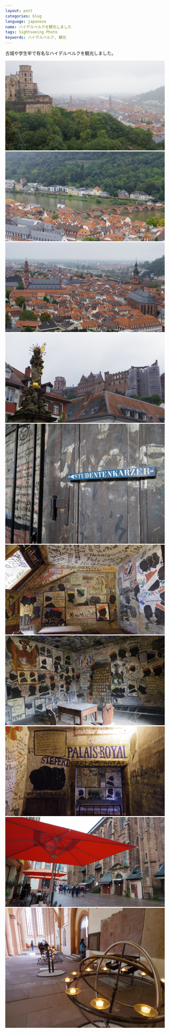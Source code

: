 ```yaml
---
layout: post
categories: blog
language: japanese
name: ハイデルベルクを観光しました
tags: Sightseeing Photo
keywords: ハイデルベルク, 観光
---
```


古城や学生牢で有名なハイデルベルクを観光しました。

<img src="/assets/content-image/IMGP1273.JPG" class="image-on-frame image-fade">

<img src="/assets/content-image/IMGP1194.JPG" class="image-on-frame image-fade">

<img src="/assets/content-image/IMGP1195.JPG" class="image-on-frame image-fade">

<img src="/assets/content-image/IMGP1136.JPG" class="image-on-frame image-fade">

<img src="/assets/content-image/IMGP1449.JPG" class="image-on-frame image-fade">

<img src="/assets/content-image/IMGP1459.JPG" class="image-on-frame image-fade">

<img src="/assets/content-image/IMGP1513.JPG" class="image-on-frame image-fade">

<img src="/assets/content-image/IMGP1480.JPG" class="image-on-frame image-fade">

<img src="/assets/content-image/IMGP1124.JPG" class="image-on-frame image-fade">

<img src="/assets/content-image/IMGP1355.JPG" class="image-on-frame image-fade">
